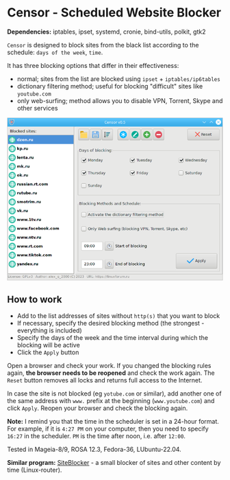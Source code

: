 # Censor - Scheduled Website Blocker
**Dependencies:** iptables, ipset, systemd, cronie, bind-utils, polkit, gtk2

`Censor` is designed to block sites from the black list according to the schedule: `days of the week`, `time`.

It has three blocking options that differ in their effectiveness:
+ normal; sites from the list are blocked using `ipset` + `iptables/ip6tables`
+ dictionary filtering method; useful for blocking "difficult" sites like `youtube.com`
+ only web-surfing; method allows you to disable VPN, Torrent, Skype and other services

![](https://github.com/AKotov-dev/censor/blob/main/ScreenShot4.png)

How to work
--
+ Add to the list addresses of sites without `http(s)` that you want to block
+ If necessary, specify the desired blocking method (the strongest - everything is included)
+ Specify the days of the week and the time interval during which the blocking will be active
+ Click the `Apply` button

Open a browser and check your work. If you changed the blocking rules again, **the browser needs to be reopened** and check the work again. The `Reset` button removes all locks and returns full access to the Internet.

In case the site is not blocked (eg `yotube.com` or similar), add another one of the same address with `www.` prefix at the beginning (`www.youtube.com`) and click `Apply`. Reopen your browser and check the blocking again.  
  
**Note:** I remind you that the time in the scheduler is set in a 24-hour format. For example, if it is `4:27 PM` on your computer, then you need to specify `16:27` in the scheduler. `PM` is the time after noon, i.e. after `12:00`.  
  
Tested in Mageia-8/9, ROSA 12.3, Fedora-36, LUbuntu-22.04.  
  
**Similar program:** [SiteBlocker](https://github.com/AKotov-dev/siteblocker) - a small blocker of sites and other content by time (Linux-router).
